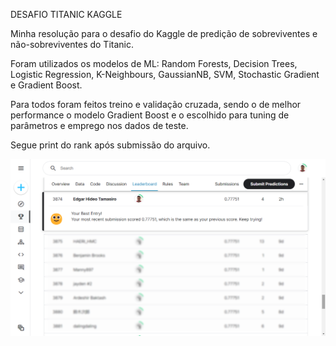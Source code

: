 DESAFIO TITANIC KAGGLE

Minha resolução para o desafio do Kaggle de predição de sobreviventes e não-sobreviventes do Titanic.

Foram utilizados os modelos de ML: Random Forests, Decision Trees, Logistic Regression, K-Neighbours, GaussianNB, SVM, Stochastic Gradient e Gradient Boost.

Para todos foram feitos treino e validação cruzada, sendo o de melhor performance o modelo Gradient Boost e o escolhido para tuning de parâmetros e emprego nos dados de teste.

Segue print do rank após submissão do arquivo.

![Screenshot](screenshot_titanic.png)
